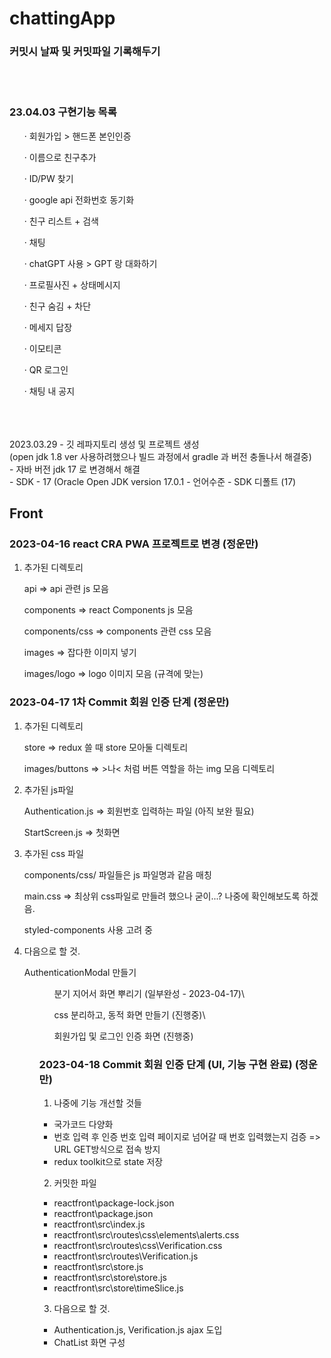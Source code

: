 # chattingApp

### 커밋시 날짜 및 커밋파일 기록해두기
</br>
</br>
<h3>23.04.03 구현기능 목록</h3>
<ul>· 회원가입 > 핸드폰 본인인증</ul>
<ul>· 이름으로 친구추가</ul>
<ul>· ID/PW 찾기</ul>
<ul>· google api 전화번호 동기화</ul>
<ul>· 친구 리스트 + 검색</ul>
<ul>· 채팅</ul>
<ul>· chatGPT 사용 > GPT 랑 대화하기</ul>
<ul>· 프로필사진 + 상태메시지</ul>
<ul>· 친구 숨김 + 차단</ul>
<ul>· 메세지 답장</ul>
<ul>· 이모티콘</ul>
<ul>· QR 로그인</ul>
<ul>· 채팅 내 공지</ul>
</br>
</br>
</br>
2023.03.29
 -  깃 레파지토리 생성 및 프로젝트 생성 </br>
    (open jdk 1.8 ver 사용하려했으나 빌드 과정에서 gradle 과 버전 충돌나서 해결중)
</br>
 - 자바 버전 jdk 17 로 변경해서 해결 </br>
 - SDK - 17 (Oracle Open JDK version 17.0.1
 - 언어수준 - SDK 디폴트 (17)
</br>


## Front

### 2023-04-16 react CRA PWA 프로젝트로 변경 (정운만)
1. 추가된 디렉토리
<ul>api => api 관련 js 모음 </ul>
<ul>components => react Components js 모음</ul>
<ul>components/css => components 관련 css 모음</ul>
<ul>images => 잡다한 이미지 넣기</ul>
<ul>images/logo => logo 이미지 모음 (규격에 맞는)</ul>


### 2023-04-17 1차 Commit 회원 인증 단계 (정운만)
1. 추가된 디렉토리
<ul>store => redux 쓸 때 store 모아둘 디렉토리</ul>
<ul>images/buttons => >나< 처럼 버튼 역할을 하는 img 모음 디렉토리</ul>

2. 추가된 js파일
<ul>Authentication.js => 회원번호 입력하는 파일 (아직 보완 필요)</ul>
<ul>StartScreen.js => 첫화면</ul>

3. 추가된 css 파일
<ul>components/css/ 파일들은 js 파일명과 같음 매칭</ul>
<ul>main.css => 최상위 css파일로 만들려 했으나 굳이...? 나중에 확인해보도록 하겠음.</ul>
<ul>styled-components 사용 고려 중</ul>

4. 다음으로 할 것.
<ul>AuthenticationModal 만들기<ul>
<ul>분기 지어서 화면 뿌리기 (일부완성 - 2023-04-17)\</ul>
<ul>css 분리하고, 동적 화면 만들기 (진행중)\</ul>
<ul>회원가입 및 로그인 인증 화면 (진행중)</ul>


### 2023-04-18 Commit 회원 인증 단계 (UI, 기능 구현 완료) (정운만)

1. 나중에 기능 개선할 것들
- 국가코드 다양화
- 번호 입력 후 인증 번호 입력 페이지로 넘어갈 때 번호 입력했는지 검증 => URL GET방식으로 접속 방지
- redux toolkit으로 state 저장

2. 커밋한 파일
- reactfront\package-lock.json
- reactfront\package.json
- reactfront\src\index.js
- reactfront\src\routes\css\elements\alerts.css
- reactfront\src\routes\css\Verification.css
- reactfront\src\routes\Verification.js
- reactfront\src\store.js
- reactfront\src\store\store.js
- reactfront\src\store\timeSlice.js

3. 다음으로 할 것.
- Authentication.js, Verification.js ajax 도입
- ChatList 화면 구성
